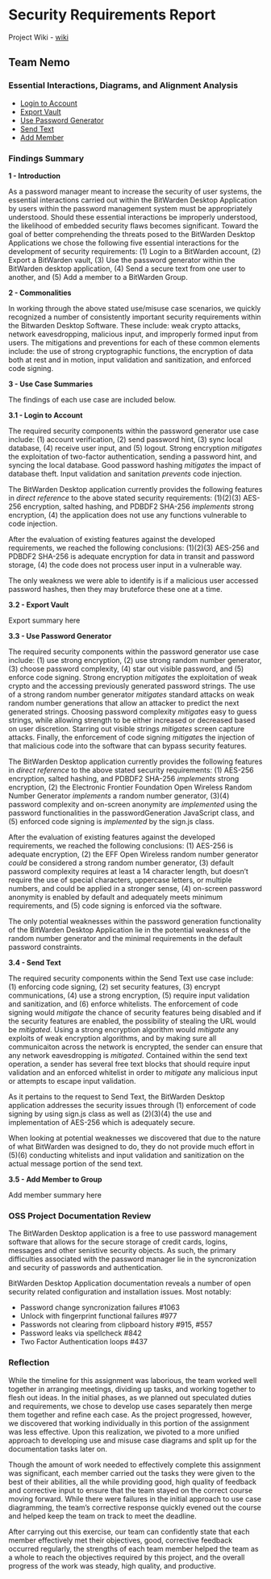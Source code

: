 # Security Requirements Report
Project Wiki - [wiki](https://github.com/DoctorEww/software-assurance/wiki)
## Team Nemo
### Essential Interactions, Diagrams, and Alignment Analysis

* [Login to Account](https://github.com/DoctorEww/software-assurance/blob/main/usecase/login/readme.md)
* [Export Vault](https://github.com/DoctorEww/software-assurance/blob/main/usecase/export_vault/readme.md)
* [Use Password Generator](https://github.com/DoctorEww/software-assurance/blob/main/usecase/password_generator/readme.md)
* [Send Text](https://github.com/DoctorEww/software-assurance/blob/main/usecase/send_text/readme.md)
* [Add Member](https://github.com/DoctorEww/software-assurance/blob/main/usecase/add_member_org/readme.md)

### Findings Summary

**1 - Introduction**

As a password manager meant to increase the security of user systems, the essential interactions carried out within the BitWarden Desktop Application by users within the password management system must be appropriately understood. Should these essential interactions be improperly understood, the likelihood of embedded security flaws becomes significant. Toward the goal of better comprehending the threats posed to the BitWarden Desktop Applications we chose the following five essential interactions for the development of security requirements: (1) Login to a BitWarden account, (2) Export a BitWarden vault, (3) Use the password generator within the BitWarden desktop application, (4) Send a secure text from one user to another, and (5) Add a member to a BitWarden Group.

**2 - Commonalities**

In working through the above stated use/misuse case scenarios, we quickly recognized a number of consistently important security requirements within the Bitwarden Desktop Software. These include: weak crypto attacks, network eavesdropping, malicious input, and improperly formed input from users. The mitigations and preventions for each of these common elements include: the use of strong cryptographic functions, the encryption of data both at rest and in motion, input validation and sanitization, and enforced code signing.

**3 - Use Case Summaries**

The findings of each use case are included below.

**3.1 - Login to Account**

The required security components within the password generator use case include: (1) account verification, (2) send password hint, (3) sync local database, (4) receive user input, and (5) logout. Strong encryption *mitigates* the exploitation of two-factor authentication, sending a password hint, and syncing the local database. Good password hashing *mitigates* the impact of database theft. Input validation and sanitation *prevents* code injection. 


The BitWarden Desktop application currently provides the following features in *direct reference* to the above stated security requirements: (1)(2)(3) AES-256 encryption, salted hashing, and PDBDF2 SHA-256 *implements* strong encryption, (4) the application does not use any functions vulnerable to code injection.

After the evaluation of existing features against the developed requirements, we reached the following conclusions: (1)(2)(3) AES-256 and PDBDF2 SHA-256 is adequate encryption for data in transit and password storage, (4) the code does not process user input in a vulnerable way.

The only weakness we were able to identify is if a malicious user accessed password hashes, then they may bruteforce these one at a time.

**3.2 - Export Vault**

Export summary here

**3.3 - Use Password Generator**

The required security components within the password generator use case include: (1) use strong encryption, (2) use strong random number generator, (3) choose password complexity, (4) star out visible password, and (5) enforce code signing. Strong encryption *mitigates* the exploitation of weak crypto and the accessing previously generated password strings. The use of a strong random number generator *mitigates* standard attacks on weak random number generations that allow an attacker to predict the next generated strings. Choosing password complexity *mitigates* easy to guess strings, while allowing strength to be either increased or decreased based on user discretion. Starring out visible strings *mitigates* screen capture attacks. Finally, the enforcement of code signing *mitigate*s the injection of that malicious code into the software that can bypass security features. 

The BitWarden Desktop application currently provides the following features in *direct reference* to the above stated security requirements: (1) AES-256 encryption, salted hashing, and PDBDF2 SHA-256 *implements* strong encryption, (2) the Electronic Frontier Foundation Open Wireless Random Number Generator *implements* a random number generator, (3)(4) password complexity and on-screen anonymity are *implemented* using the password functionalities in the passwordGeneration JavaScript class, and (5) enforced code signing is *implemented* by the sign.js class.

After the evaluation of existing features against the developed requirements, we reached the following conclusions: (1) AES-256 is adequate encryption, (2) the EFF Open Wireless random number generator *could* be considered a strong random number generator, (3) default password complexity requires at least a 14 character length, but doesn’t require the use of special characters, uppercase letters, or multiple numbers, and could be applied in a stronger sense, (4) on-screen password anonymity is enabled by default and adequately meets minimum requirements, and (5) code signing is enforced via the software.

The only potential weaknesses within the password generation functionality of the BitWarden Desktop Application lie in the potential weakness of the random number generator and the minimal requirements in the default password constraints.

**3.4 - Send Text**

The required security components within the Send Text use case include: (1) enforcing code signing, (2) set security features, (3) encrypt communications, (4) use a strong encryption, (5) require input validation and sanitization, and (6) enforce whitelists.  The enforcement of code signing would *mitigate* the chance of security features being disabled and if the security features are enabled, the possibility of stealing the URL would be *mitigated*.  Using a strong encryption algorithm would *mitigate* any exploits of weak encryption algorithms, and by making sure all communicaiton across the network is encrypted, the sender can ensure that any network eavesdropping is *mitigated*.  Contained within the send text operation, a sender has several free text blocks that should require input validation and an enforced whitelist in order to *mitigate* any malicious input or attempts to escape input validation.

As it pertains to the request to Send Text, the BitWarden Desktop application addresses the security issues through (1) enforcement of code signing by using sign.js class as well as (2)(3)(4) the use and implementation of AES-256 which is adequately secure.  

When looking at potential weaknesses we discovered that due to the nature of what BitWarden was designed to do, they do not provide much effort in (5)(6) conducting whitelists and input validation and sanitization on the actual message portion of the send text.

**3.5 - Add Member to Group**

Add member summary here

### OSS Project Documentation Review

The BitWarden Desktop application is a free to use password management software that allows for the secure storage of credit cards, logins, messages and other senistive security objects. As such, the primary difficulties associated with the password manager lie in the syncronization and security of passwords and authentication.

BitWarden Desktop Application documentation reveals a number of open security related configuration and installation issues. Most notably:

* Password change syncronization failures #1063
* Unlock with fingerprint functional failures #977
* Passwords not clearing from clipboard history #915, #557
* Password leaks via spellcheck #842
* Two Factor Authentication loops #437


### Reflection

While the timeline for this assignment was laborious, the team worked well together in arranging meetings, dividing up tasks, and working together to flesh out ideas. In the initial phases, as we planned out speculated duties and requirements, we chose to develop use cases separately then merge them together and refine each case. As the project progressed, however, we discovered that working individually in this portion of the assignment was less effective. Upon this realization, we pivoted to a more unified approach to developing use and misuse case diagrams and split up for the documentation tasks later on.

Though the amount of work needed to effectively complete this assignment was significant, each member carried out the tasks they were given to the best of their abilities, all the while providing good, high quality of feedback and corrective input to ensure that the team stayed on the correct course moving forward. While there were failures in the initial approach to use case diagramming, the team’s corrective response quickly evened out the course and helped keep the team on track to meet the deadline. 

After carrying out this exercise, our team can confidently state that each member effectively met their objectives, good, corrective feedback occurred regularly, the strengths of each team member helped the team as a whole to reach the objectives required by this project, and the overall progress of the work was steady, high quality, and productive.

